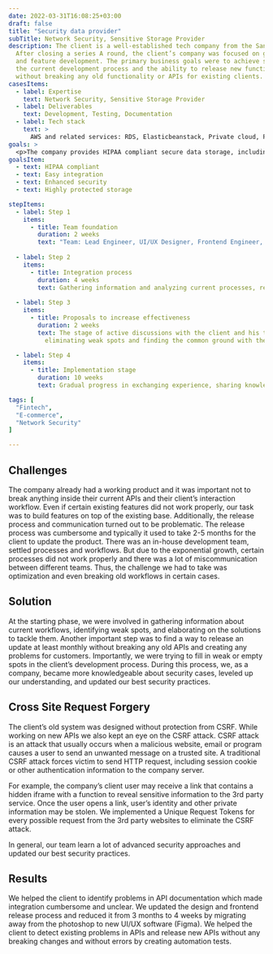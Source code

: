 ```yaml
---
date: 2022-03-31T16:08:25+03:00
draft: false
title: "Security data provider"
subTitle: Network Security, Sensitive Storage Provider
description: The client is a well-established tech company from the San Francisco Bay Area. 
  After closing a series A round, the client’s company was focused on growth, business expansion, 
  and feature development. The primary business goals were to achieve smooth integration with 
  the current development process and the ability to release new functionality fast and 
  without breaking any old functionality or APIs for existing clients.
casesItems:
  - label: Expertise
    text: Network Security, Sensitive Storage Provider
  - label: Deliverables
    text: Development, Testing, Documentation
  - label: Tech stack
    text: >
      AWS and related services: RDS, Elasticbeanstack, Private cloud, Python, Nodejs, Selenium, wireshark, OWASP.
goals: >
  <p>The company provides HIPAA compliant secure data storage, including security for sensitive information such as social security number, banks account data, credit card number, and other types of personal information. The company is usually acting as a proxy for other companies to store and retrieve customers’ private data in real-time. This is a way to remove all legal and jurisdiction pressure from one’s shoulders and completely avoid any liabilities of holding sensitive user data. Also, the product was built in a way to help leverage some of SEC regulation liabilities by providing a flexible full cycle of integrations for the for e-commerce and fintech platforms.</p>
goalsItem:
  - text: HIPAA compliant
  - text: Easy integration
  - text: Enhanced security
  - text: Highly protected storage

stepItems:
  - label: Step 1
    items:
      - title: Team foundation
        duration: 2 weeks
        text: "Team: Lead Engineer, UI/UX Designer, Frontend Engineer, Backend Engineer, DevOps"
  
  - label: Step 2
    items:
      - title: Integration process
        duration: 4 weeks
        text: Gathering information and analyzing current processes, researched existing workflows and fixing issues and bugs.
  
  - label: Step 3
    items:
      - title: Proposals to increase effectiveness
        duration: 2 weeks
        text: The stage of active discussions with the client and his team, 
          eliminating weak spots and finding the common ground with the existing team.

  - label: Step 4
    items:
      - title: Implementation stage
        duration: 10 weeks
        text: Gradual progress in exchanging experience, sharing knowledge and implementing our proposals.

tags: [
  "Fintech",
  "E-commerce",
  "Network Security"
]

---
```


## Challenges

The company already had a working product and it was important not to break anything inside their current APIs and their client’s interaction workflow. Even if certain existing features did not work properly, our task was to build features on top of the existing base. Additionally, the release process and communication turned out to be problematic. The release process was cumbersome and typically it used to take 2-5 months for the client to update the product. There was an in-house development team, settled processes and workflows. But due to the exponential growth, certain processes did not work properly and there was a lot of miscommunication between different teams. Thus, the challenge we had to take was optimization and even breaking old workflows in certain cases.

## Solution

At the starting phase, we were involved in gathering information about current workflows, identifying weak spots, and elaborating on the solutions to tackle them.
Another important step was to find a way to release an update at least monthly without breaking any old APIs and creating any problems for customers. Importantly, we were trying to fill in weak or empty spots in the client’s development process. During this process, we, as a company, became more knowledgeable about security cases, leveled up our understanding, and updated our best security practices.

## Cross Site Request Forgery

The client’s old system was designed without protection from CSRF. While working on new APIs we also kept an eye on the CSRF attack. CSRF attack is an attack that usually occurs when a malicious website, email or program causes a user to send an unwanted message on a trusted site. A traditional CSRF attack forces victim to send HTTP request, including session cookie or other authentication information to the company server.

For example, the company’s client user may receive a link that contains a hidden iframe with a function to reveal sensitive information to the 3rd party service. Once the user opens a link, user’s identity and other private information may be stolen. We implemented a Unique Request Tokens for every possible request from the 3rd party websites to eliminate the CSRF attack.

In general, our team learn a lot of advanced security approaches and updated our best security practices.

## Results

We helped the client to identify problems in API documentation which made integration cumbersome and unclear. We updated the design and frontend release process and reduced it from 3 months to 4 weeks by migrating away from the photoshop to new UI/UX software (Figma). We helped the client to detect existing problems in APIs and release new APIs without any breaking changes and without errors by creating automation tests.

